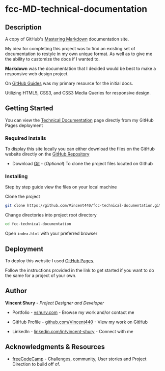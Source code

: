 # fcc-MD-technical-documentation

## Description

A copy of GitHub's [Mastering Markdown](https://guides.github.com/features/mastering-markdown/) documentation site.

My idea for completing this project was to find an existing set of documentation to restyle in my own unique format.
As well as to give me the ability to customize the docs if I wanted to.

**Markdown** was the documentation that I decided would be best to make a responsive web design project.

 

On [GitHub Guides](https://guides.github.com/) was my primary resource for the initial docs.

Utilizing HTML5, CSS3, and CSS3 Media Queries for responsive design.

<!--Main Screenshot or image of project -->

## Getting Started

You can view the [Technical Documentation](http://www.vshury.com/fcc-technical-documentation/) page directly from my GitHub Pages deployment

### **Required Installs**

To display this site locally you can either download the files on the GitHub website directly on the [GitHub Repository](https://github.com/Vincent440/fcc-technical-documentation)

* Download [Git](https://git-scm.com/) - (*Optional*) To clone the project files located on Github

### Installing

Step by step guide view the files on your local machine

Clone the project

```bash
git clone https://github.com/Vincent440/fcc-technical-documentation.git
```

Change directories into project root directory

```bash
cd fcc-technical-documentation
```

Open `index.html` with your preferred browser

<!-- ![Image of site/app]() -->

## Deployment

To deploy this website I used [GitHub Pages](https://help.github.com/en/github/working-with-github-pages/getting-started-with-github-pages).

Follow the instructions provided in the link to get started if you want to do the same for a project of your own.

## Author

**Vincent Shury** - *Project Designer and Developer*

* Portfolio - [vshury.com](https://www.vshury.com) - Browse my work and/or contact me

* GitHub Profile - [github.com/Vincent440](https://github.com/Vincent440) - View my work on GitHub

* LinkedIn - [linkedin.com/in/vincent-shury](https://www.linkedin.com/in/vincent-shury/) - Connect with me

<!-- ## License

This project is licensed under the MIT License - see the [LICENSE.md](LICENSE.md) file for details -->

## Acknowledgments & Resources

* [freeCodeCamp](https://www.freecodecamp.org/) - Challenges, community, User stories and Project Direction to build off of.
